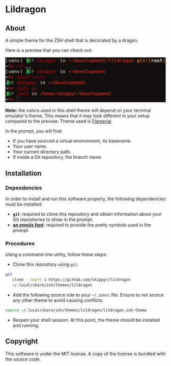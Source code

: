 # Lildragon

## About

A simple theme for the ZSH shell that is decorated by a dragon.

Here is a preview that you can check out:

![](preview.png)

**Note:** the colors used in this shell theme will depend on your terminal
emulator's theme. This means that it may look different in your setup compared
to the preview. Theme used is [Flamerial](https://github.com/skippyr/flamerial).

In the prompt, you will find:

-	If you have sourced a virtual environment, its basename.
-	Your user name.
-	Your current directory path.
-	If inside a Git repository, the branch name.

## Installation

### Dependencies

In order to install and run this software properly, the following dependencies
must be installed:

-	**`git`**: required to clone this repository and obtain information about
	your Git repositories to show in the prompt.
-	**[an emojis font](https://fonts.google.com/noto/specimen/Noto+Emoji)**:
	required to provide the pretty symbols used in the prompt.

### Procedures

Using a command-line utility, follow these steps:

-	Clone this repository using `git`.

```bash
git                                                                            \
   clone --depth 1 https://github.com/skippyr/lildragon                        \
   ~/.local/share/zsh/themes/lildragon
```

-	Add the following source rule to your `~/.zshrc` file. Ensure to not source
	any other theme to avoid causing conflicts.

```bash
source ~/.local/share/zsh/themes/lildragon/lildragon.zsh-theme
```

-	Reopen your shell session. At this point, the theme should be installed and
	running.

## Copyright

This software is under the MIT license. A copy of the license is bundled with
the source code.
